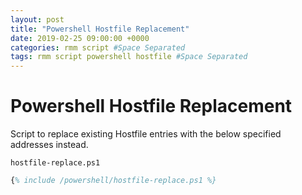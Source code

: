 ```yaml
---
layout: post
title: "Powershell Hostfile Replacement"
date: 2019-02-25 09:00:00 +0000
categories: rmm script #Space Separated
tags: rmm script powershell hostfile #Space Separated
---
```


# Powershell Hostfile Replacement

Script to replace existing Hostfile entries with the below specified addresses instead.

`hostfile-replace.ps1`

```ps
{% include /powershell/hostfile-replace.ps1 %}
```